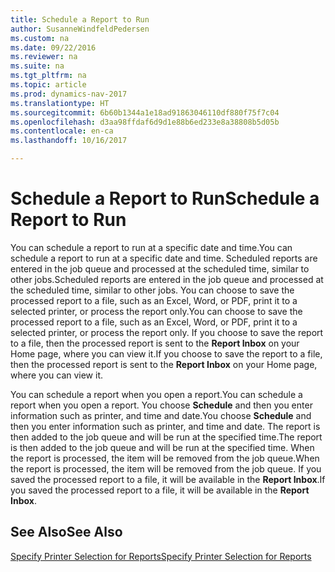 ```yaml
---
title: Schedule a Report to Run
author: SusanneWindfeldPedersen
ms.custom: na
ms.date: 09/22/2016
ms.reviewer: na
ms.suite: na
ms.tgt_pltfrm: na
ms.topic: article
ms.prod: dynamics-nav-2017
ms.translationtype: HT
ms.sourcegitcommit: 6b60b1344a1e18ad91863046110df880f75f7c04
ms.openlocfilehash: d3aa98ffdaf6d9d1e88b6ed233e8a38808b5d05b
ms.contentlocale: en-ca
ms.lasthandoff: 10/16/2017

---
```

    
# <a name="schedule-a-report-to-run"></a><span data-ttu-id="bcffe-102">Schedule a Report to Run</span><span class="sxs-lookup"><span data-stu-id="bcffe-102">Schedule a Report to Run</span></span>
<span data-ttu-id="bcffe-103">You can schedule a report to run at a specific date and time.</span><span class="sxs-lookup"><span data-stu-id="bcffe-103">You can schedule a report to run at a specific date and time.</span></span> <span data-ttu-id="bcffe-104">Scheduled reports are entered in the job queue and processed at the scheduled time, similar to other jobs.</span><span class="sxs-lookup"><span data-stu-id="bcffe-104">Scheduled reports are entered in the job queue and processed at the scheduled time, similar to other jobs.</span></span> <span data-ttu-id="bcffe-105">You can choose to save the processed report to a file, such as an Excel, Word, or PDF, print it to a selected printer, or process the report only.</span><span class="sxs-lookup"><span data-stu-id="bcffe-105">You can choose to save the processed report to a file, such as an Excel, Word, or PDF, print it to a selected printer, or process the report only.</span></span> <span data-ttu-id="bcffe-106">If you choose to save the report to a file, then the processed report is sent to the **Report Inbox** on your Home page, where you can view it.</span><span class="sxs-lookup"><span data-stu-id="bcffe-106">If you choose to save the report to a file, then the processed report is sent to the **Report Inbox** on your Home page, where you can view it.</span></span> 

<span data-ttu-id="bcffe-107">You can schedule a report when you open a report.</span><span class="sxs-lookup"><span data-stu-id="bcffe-107">You can schedule a report when you open a report.</span></span> <span data-ttu-id="bcffe-108">You choose **Schedule** and then you enter information such as printer, and time and date.</span><span class="sxs-lookup"><span data-stu-id="bcffe-108">You choose **Schedule** and then you enter information such as printer, and time and date.</span></span> <span data-ttu-id="bcffe-109">The report is then added to the job queue and will be run at the specified time.</span><span class="sxs-lookup"><span data-stu-id="bcffe-109">The report is then added to the job queue and will be run at the specified time.</span></span> <span data-ttu-id="bcffe-110">When the report is processed, the item will be removed from the job queue.</span><span class="sxs-lookup"><span data-stu-id="bcffe-110">When the report is processed, the item will be removed from the job queue.</span></span> <span data-ttu-id="bcffe-111">If you saved the processed report to a file, it will be available in the **Report Inbox**.</span><span class="sxs-lookup"><span data-stu-id="bcffe-111">If you saved the processed report to a file, it will be available in the **Report Inbox**.</span></span>

## <a name="see-also"></a><span data-ttu-id="bcffe-112">See Also</span><span class="sxs-lookup"><span data-stu-id="bcffe-112">See Also</span></span>
[<span data-ttu-id="bcffe-113">Specify Printer Selection for Reports</span><span class="sxs-lookup"><span data-stu-id="bcffe-113">Specify Printer Selection for Reports</span></span>](ui-specify-printer-selection-reports.md) 

 


